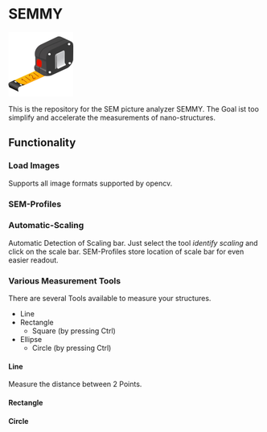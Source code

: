 # SEMMY

![Semmy_Logo](img/logo/tape_measure_128.ico)

This is the repository for the SEM picture analyzer SEMMY. The Goal ist too simplify and accelerate the measurements of nano-structures.

## Functionality

### Load Images
Supports all image formats supported by opencv.

### SEM-Profiles

### Automatic-Scaling
Automatic Detection of Scaling bar. Just select the tool *identify scaling* and click on the scale bar. 
SEM-Profiles store location of scale bar for even easier readout.

### Various Measurement Tools
There are several Tools available to measure your structures.

- Line
- Rectangle
    - Square (by pressing Ctrl)
- Ellipse
    - Circle (by pressing Ctrl)

#### Line
Measure the distance between 2 Points.

#### Rectangle

#### Circle

